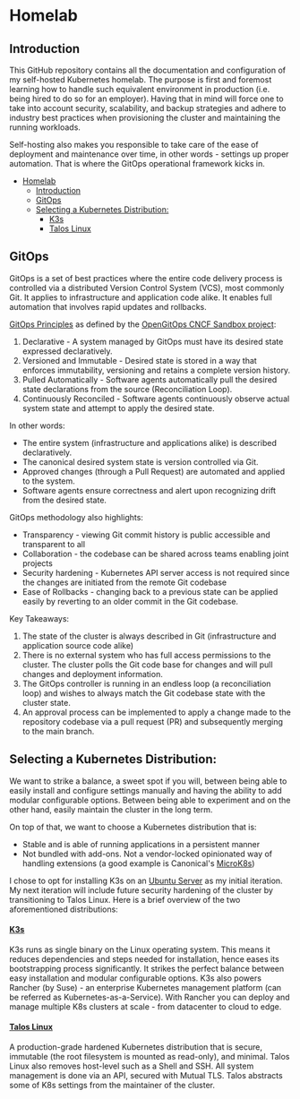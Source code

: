 # Homelab

## Introduction 

This GitHub repository contains all the documentation and configuration of my self-hosted Kubernetes homelab.
The purpose is first and foremost learning how to handle such equivalent environment in production (i.e. being hired to do so for an employer).
Having that in mind will force one to take into account security, scalability, and backup strategies and adhere to industry best practices when provisioning the cluster and maintaining the running workloads. 

Self-hosting also makes you responsible to take care of the ease of deployment and maintenance over time, in other words - settings up proper automation. That is where the GitOps operational framework kicks in.

- [Homelab](#homelab)
  - [Introduction](#introduction)
  - [GitOps](#gitops)
  - [Selecting a Kubernetes Distribution:](#selecting-a-kubernetes-distribution)
      - [K3s](#k3s)
      - [Talos Linux](#talos-linux)


## GitOps

GitOps is a set of best practices where the entire code delivery process is controlled via a distributed Version Control System (VCS), most commonly Git. 
It applies to infrastructure and application code alike. It enables full automation that involves rapid updates and rollbacks.

[GitOps Principles](https://opengitops.dev/) as defined by the [OpenGitOps CNCF Sandbox project](https://github.com/open-gitops/project):

1. Declarative - A system managed by GitOps must have its desired state expressed declaratively.
2. Versioned and Immutable - Desired state is stored in a way that enforces immutability, versioning and retains a complete version history.
3. Pulled Automatically - Software agents automatically pull the desired state declarations from the source (Reconciliation Loop).
4. Continuously Reconciled - Software agents continuously observe actual system state and attempt to apply the desired state.

In other words:

- The entire system (infrastructure and applications alike) is described declaratively.
- The canonical desired system state is version controlled via Git.
- Approved changes (through a Pull Request) are automated and applied to the system.
- Software agents ensure correctness and alert upon recognizing drift from the desired state.

GitOps methodology also highlights:

- Transparency -  viewing Git commit history is public accessible and transparent to all
- Collaboration - the codebase can be shared across teams enabling joint projects
- Security hardening - Kubernetes API server access is not required since the changes are initiated from the remote Git codebase
- Ease of Rollbacks - changing back to a previous state can be applied easily by reverting to an older commit in the Git codebase.

 Key Takeaways:

1. The state of the cluster is always described in Git (infrastructure and application source code alike) 
2. There is no external system who has full access permissions to the cluster. The cluster polls the Git code base for changes and will pull changes and deployment information.
3. The GitOps controller is running in an endless loop (a reconciliation loop) and wishes to always match the Git codebase state with the cluster state.
4. An approval process can be implemented to apply a change made to the repository codebase via a pull request (PR) and subsequently  merging to the main branch.

## Selecting a Kubernetes Distribution:

We want to strike a balance, a sweet spot if you will, between being able to easily install and configure settings manually and having the ability to add modular configurable options. Between being able to experiment and on the other hand, easily maintain the cluster in the long term.

On top of that, we want to choose a Kubernetes distribution that is: 
- Stable and is able of running applications in a persistent manner
- Not bundled with add-ons. Not a vendor-locked opinionated way of handling extensions (a good example is Canonical's [MicroK8s](https://microk8s.io/))

I chose to opt for installing K3s on an [Ubuntu Server](https://ubuntu.com/download/server) as my initial iteration. 
My next iteration will include future security hardening of the cluster by transitioning to Talos Linux.
Here is a brief overview of the two aforementioned distributions:
#### [K3s](https://k3s.io/)

K3s runs as single binary on the Linux operating system. This means it reduces dependencies and steps needed for installation, hence eases its bootstrapping process significantly. 
It strikes the perfect balance between easy installation and modular configurable options.
K3s also powers Rancher (by Suse) - an enterprise Kubernetes management platform (can be referred as Kubernetes-as-a-Service).
With Rancher you can deploy and manage multiple K8s clusters at scale - from datacenter to cloud to edge.

#### [Talos Linux](https://www.talos.dev/)

A production-grade hardened Kubernetes distribution that is secure, immutable (the root filesystem is mounted as read-only), and minimal.
Talos Linux also removes host-level such as a Shell and SSH. All system management is done via an API, secured with Mutual TLS.
Talos abstracts some of K8s settings from the maintainer of the cluster.
